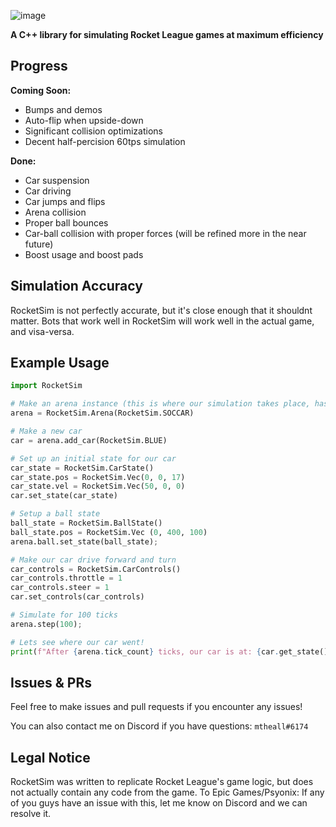 ![image](https://user-images.githubusercontent.com/36944229/219303954-7267bce1-b7c5-4f15-881c-b9545512e65b.png)

**A C++ library for simulating Rocket League games at maximum efficiency**

## Progress
**Coming Soon:**
- Bumps and demos
- Auto-flip when upside-down
- Significant collision optimizations
- Decent half-percision 60tps simulation

**Done:**
- Car suspension
- Car driving
- Car jumps and flips
- Arena collision
- Proper ball bounces
- Car-ball collision with proper forces (will be refined more in the near future)
- Boost usage and boost pads

## Simulation Accuracy
RocketSim is not perfectly accurate, but it's close enough that it shouldnt matter.
Bots that work well in RocketSim will work well in the actual game, and visa-versa.

## Example Usage
```python
import RocketSim

# Make an arena instance (this is where our simulation takes place, has its own btDynamicsWorld instance)
arena = RocketSim.Arena(RocketSim.SOCCAR)

# Make a new car
car = arena.add_car(RocketSim.BLUE)

# Set up an initial state for our car
car_state = RocketSim.CarState()
car_state.pos = RocketSim.Vec(0, 0, 17)
car_state.vel = RocketSim.Vec(50, 0, 0)
car.set_state(car_state)

# Setup a ball state
ball_state = RocketSim.BallState()
ball_state.pos = RocketSim.Vec (0, 400, 100)
arena.ball.set_state(ball_state);

# Make our car drive forward and turn
car_controls = RocketSim.CarControls()
car_controls.throttle = 1
car_controls.steer = 1
car.set_controls(car_controls)

# Simulate for 100 ticks
arena.step(100);

# Lets see where our car went!
print(f"After {arena.tick_count} ticks, our car is at: {car.get_state().pos:.2f}")
```

## Issues & PRs
Feel free to make issues and pull requests if you encounter any issues!

You can also contact me on Discord if you have questions: `mtheall#6174`

## Legal Notice
RocketSim was written to replicate Rocket League's game logic, but does not actually contain any code from the game.
To Epic Games/Psyonix: If any of you guys have an issue with this, let me know on Discord and we can resolve it.
